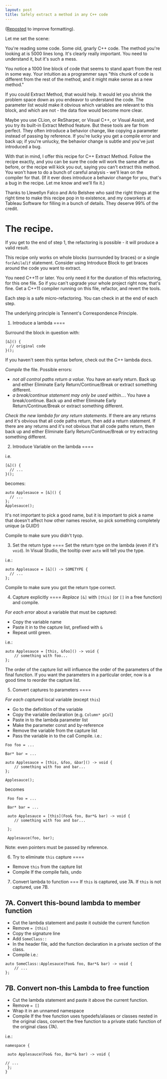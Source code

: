 ```yaml
---
layout: post
title: Safely extract a method in any C++ code
---
```


([Reposted](https://jbazuzicode.blogspot.com/2017/02/safely-extract-method-in-any-c-code.html) to improve formatting).

Let me set the scene:

You're reading some code. Some old, gnarly C++ code. The method you're looking at is 5000 lines long. It's clearly really important. You need to understand it, but it's such a mess.

You notice a 1000 line block of code that seems to stand apart from the rest in some way. Your intuition as a programmer says "this chunk of code is different from the rest of the method, and it might make sense as a new method."

If you could Extract Method, that would help. It would let you shrink the problem space down as you endeavor to understand the code. The parameter list would make it obvious which variables are relevant to this block, and which are not - the data flow would become more clear.

Maybe you use CLion, or ReSharper, or Visual C++, or Visual Assist, and you try its built-in Extract Method feature. But these tools are far from perfect. They often introduce a behavior change, like copying a parameter instead of passing by reference. If you're lucky you get a compile error and back up; if you're unlucky, the behavior change is subtle and you've just introduced a bug.

With that in mind, I offer this recipe for C++ Extract Method. Follow the recipe exactly, and you can be sure the code will work the same after as before, or the recipe will kick you out, saying you can't extract this method. You won't have to do a bunch of careful analysis - we'll lean on the compiler for that. (If it ever does introduce a behavior change for you, that's a bug in the recipe. Let me know and we'll fix it.)

Thanks to Llewellyn Falco and Arlo Belshee who said the right things at the right time to make this recipe pop in to existence, and my coworkers at Tableau Software for filling in a bunch of details. They deserve 99% of the credit.

The recipe.
====

If you get to the end of step 1, the refactoring is possible - it will produce a valid result.

This recipe only works on whole blocks (surrounded by braces) or a single `for`/`while`/`if` statement. Consider using Introduce Block to get braces around the code you want to extract.

You need C++11 or later. You only need it for the duration of this refactoring, for this one file. So if you can't upgrade your whole project right now, that's fine. Get a C++11 compiler running on this file, refactor, and revert the tools.

Each step is a safe micro-refactoring. You can check in at the end of each step.

The underlying principle is Tennent's Correspondence Principle.









1. Introduce a lambda
====

Surround the block in question with:

```
[&]() {
  // original code
}();
```

If you haven't seen this syntax before, check out the C++ lambda docs.

*Compile* the file. Possible errors:
- *not all control paths return a value*. You have an early return. Back up and either Eliminate Early Return/Continue/Break or extract something different.
- *a break/continue statement may only be used within...*.  You have a break/continue. Back up and either Eliminate Early Return/Continue/Break or extract something different.

*Check the new lambda for any return statements*. If there are any returns and it's obvious that all code paths return, then add a return statement. If there are any returns and it's not obvious that all code paths return, then back up and either Eliminate Early Return/Continue/Break or try extracting something different.

2. Introduce Variable on the lambda
====

i.e.
```
[&]() {
  // ...
}();
```

becomes:

```
auto Applesauce = [&]() {
  // ...
};
Applesauce();
```

It's not important to pick a good name, but it is important to pick a name that doesn't affect how other names resolve, so pick something completely unique (a GUID!)

Compile to make sure you didn't tyop.

3. Set the return type
====
Set the return type on the lambda (even if it's `void`). In Visual Studio, the tooltip over `auto` will tell you the type.

i.e.:
```
auto Applesauce = [&]() -> SOMETYPE {
  // ...
};
```

Compile to make sure you got the return type correct.

4. Capture explicitly
====
*Replace* `[&]` with `[this]` (or `[]` in a free function) and compile.

*For each error* about a variable that must be captured:
- Copy the variable name
- Paste it in to the capture list, prefixed with `&`
- Repeat until green.

i.e.:
```
auto Applesauce = [this, &foo]() -> void {
    // something with foo...
};
```

The order of the capture list will influence the order of the parameters of the final function. If you want the parameters in a particular order, now is a good time to reorder the capture list.

5. Convert captures to parameters
====

*For each captur*ed local variable (except `this`)
- Go to the definition of the variable
- Copy the variable declaration (e.g. `Column* pCol`)
- Paste in to the lambda parameter list
- Make the parameter const and by-reference
- Remove the variable from the capture list
- Pass the variable in to the call
Compile.
i.e.:
```
Foo foo = ...

Bar* bar = ...

auto Applesauce = [this, &foo, &bar]() -> void {
    // something with foo and bar...
};

Applesauce();
```

becomes
```
 Foo foo = ...

 Bar* bar = ...

 auto Applesauce = [this](Foo& foo, Bar*& bar) -> void {
    // something with foo and bar...

 };

 Applesauce(foo, bar);
```

Note: even pointers must be passed by reference.

6. Try to eliminate `this` capture
====

- Remove `this` from the capture list
- Compile
If the compile fails, undo

7. Convert lambda to function
===
If `this` is captured, use 7A.
If `this` is not captured, use 7B.

7A. Convert this-bound lambda to member function
---
- Cut the lambda statement and paste it outside the current function
- Remove `= [this]`
- Copy the signature line
- Add `SomeClass::`
- In the header file, add the function declaration in a private section of the class.
- Compile 
i.e.:
```
auto SomeClass::Applesauce(Foo& foo, Bar*& bar) -> void {
    // ...
};
```

7B. Convert non-this Lambda to free function
---
- Cut the lambda statement and paste it above the current function.
- Remove `= []`
- Wrap it in an unnamed namespace
- Compile
If the free function uses typedefs/aliases or classes nested in the original class, convert the free function to a private static function of the original class (7A).

i.e.:

```
namespace {

 auto Applesauce(Foo& foo, Bar*& bar) -> void {

// ...
 };
}
```
